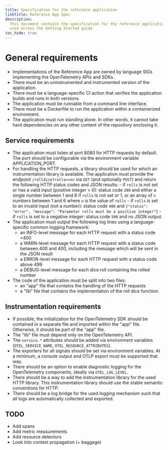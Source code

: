```yaml
---
title: Specification for the reference application
linkTitle: Reference App Spec
description:
  This document contains the specification for the reference application that is
  used across the Getting Started guide
toc_hide: true
---
```


# General requirements

- Implementations of the Reference App are owned by language SIGs implementing
  the OpenTelemetry APIs and SDKs.
- There must be an uninstrumented and instrumented version of the application.
- There must be a language-specific CI action that verifies the
  application builds and runs in both versions.
- The application must be runnable from a command line interface.
- There must be a Dockerfile to run the application within a containerized
  environment.
- The application must run standing alone. In other words, it cannot take hard dependencies
  on any other content of the repository enclosing it.

## Service requirements

- The application must listen at port 8080 for HTTP requests by default. The
  port should be configurable via the environment variable APPLICATION_PORT.
- For handling the HTTP requests, a library should be used for which an
  instrumentation library is available. The application must provide the
  endpoint `/rolldice?rolls=<n>` via `GET` (and optionally `POST`) and return
  the following HTTP status codes and JSON results: - if `rolls` is not set or
  has a valid input (positive integer > 0): status code `200` and either a
  single number between 1 and 6 if `rolls` is not set or 1, or an array of `n`
  numbers between 1 and 6 where `n` is the value of `rolls` - if `rolls` is set
  to an invalid input (not a number): status code `400` and
  `{"status": "error", "message": "Parameter rolls must be a positive integer"}` -
  if `rolls` is set to a negative integer: status code `500` and no JSON output.
- The application must output the following log lines using a language-specific
  common logging framework:
  - an INFO-level message for each HTTP request with a status code <400
  - a WARN-level message for each HTTP request with a status code between 400
    and 400, including the message which will be sent in the JSON result
  - a ERROR-level message for each HTTP request with a status code above 499
  - a DEBUG-level message for each dice roll containing the rolled number
- The code of the application must be split into two files:
  - an "app" file that contains the handling of the HTTP requests
  - a "lib" file that contains the implementation of the roll dice function.

## Instrumentation requirements

- If possible, the initialization for the OpenTelemetry SDK should be contained
  in a separate file and imported within the "app" file. Otherwise, it should be
  part of the "app" file.
- The "lib" file must depend only on the OpenTelemetry API.
- The `service.*` attributes should be added via environment variables
  (`OTEL_SERVICE_NAME`, `OTEL_RESOURCE_ATTRIBUTES`).
- The exporters for all signals should be set via environment variables. At a
  minimum, a console output and OTLP export must be supported that way.
- There should be an option to enable diagnostic logging for the OpenTelemetry
  components, ideally via `OTEL_LOG_LEVEL`.
- There should be a way to add the instrumentation library for the used HTTP
  library. This instrumentation library should use the stable semantic
  conventions for HTTP.
- There should be a log bridge for the used logging mechanism such that all logs
  are automatically collected and exported.

## TODO

- Add spans
- Add metric measurements
- Add resource detectors
- Look into context propagation (+ baggage)
